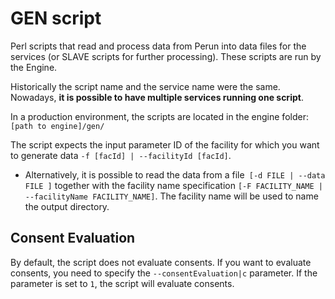 # GEN script

Perl scripts that read and process data from Perun into data files for the services (or SLAVE scripts for
further processing). These scripts are run by the Engine.

Historically the script name and the service name were the same. Nowadays, **it is possible to have multiple services running
one script**.

In a production environment, the scripts are located in the engine folder: `[path to engine]/gen/`

The script expects the input parameter ID of the facility for which you want to generate data `-f [facId] |
--facilityId [facId]`.

- Alternatively, it is possible to read the data from a file` [-d FILE | --data FILE ]` together with the facility name
  specification `[-F FACILITY_NAME | --facilityName FACILITY_NAME]`. The facility name will be used to name the output
  directory.

## Consent Evaluation

By default, the script does not evaluate consents. If you want to evaluate consents, you need to specify the
`--consentEvaluation|c` parameter. If the parameter is set to `1`, the script will evaluate consents.
